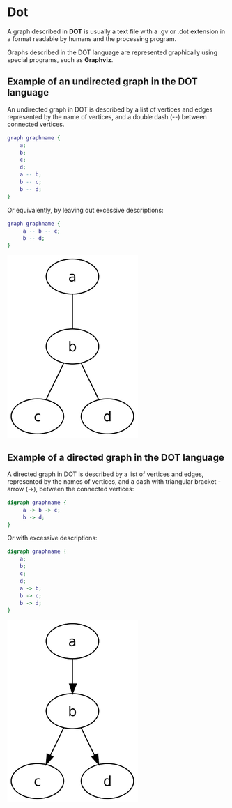# Dot 

A graph described in **DOT** is usually a text file with a .gv or .dot extension in a format readable by humans and the processing program.

Graphs described in the DOT language are represented graphically using special programs, such as **Graphviz**.

## Example of an undirected graph in the DOT language

An undirected graph in DOT is described by a list of vertices and edges represented by the name of vertices, and a double dash (--) between connected vertices.

```dot
graph graphname {
    a;
    b;
    c;
    d;
    a -- b;
    b -- c;
    b -- d;
}
```

Or equivalently, by leaving out excessive descriptions:

```dot
graph graphname {
     a -- b -- c;
     b -- d;
}
```

![dot-not-orient-graph](../misc/images/dot-not-orient-graph.png)

## Example of a directed graph in the DOT language

A directed graph in DOT is described by a list of vertices and edges, represented by the names of vertices, and a dash with triangular bracket - arrow (->), between the connected vertices:

```dot
digraph graphname {
     a -> b -> c;
     b -> d;
}
```

Or with excessive descriptions:

```dot
digraph graphname {
    a;
    b;
    c;
    d;
    a -> b;
    b -> c;
    b -> d;
}
```

![dot-orient-graph](../misc/images/dot-orient-graph.png)
